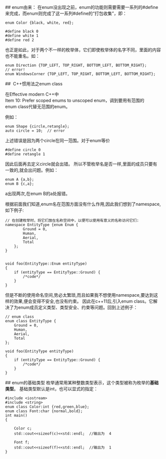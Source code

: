 ## enum由来：
在enum没出现之前，enum的功能则需要需要一系列的#define来完成，而enum则完成了这一系列#define的“打包收集”，即：
```
enum Color {black, white, red};

#define black 0
#define white 1
#define red 2
```
也正是如此，对于两个不一样的枚举体，它们即使枚举体的名字不同，里面的内容也不能重名。如：
```
enum Direction {TOP_LEFT, TOP_RIGHT, BOTTOM_LEFT, BOTTOM_RIGHT};
// error!
enum WindowsCorner {TOP_LEFT, TOP_RIGHT, BOTTOM_LEFT, BOTTOM_RIGHT};
```


##  C++惯用法之enum class

在Effective modern C++中Item 10: Prefer scoped enums to unscoped enum，调到要用有范围的enum class代替无范围的enum。

例如：
```
enum Shape {circle,retangle};
auto circle = 10;  // error
```
上述错误是因为两个circle在同一范围。对于enum等价

```
#define circle 0
#define retangle 1
```
因此后面再去定义circle就会出错。
所以不管枚举名是否一样,里面的成员只要有一致的,就会出问题。例如：

```
enum A {a,b};
enum B {c,a};
```
a出现两次,在enum B的a处报错。

根据前面我们知道,enum名在范围方面没有什么作用,因此我们想到了namespace,如下例子:
```
// 在创建枚举时，将它们放在名称空间中，以便可以使用有意义的名称访问它们:
namespace EntityType {enum Enum {
        Ground = 0,
        Human,
        Aerial,
        Total
    };
}


void foo(EntityType::Enum entityType)
{
    if (entityType == EntityType::Ground) {
        /*code*/
    }
}
```

但是不断的使用命名空间,势必太繁琐,而且如果我不想使用namespace,要达到这样的效果,便会变得不安全,也没有约束。
因此在c++11后,引入enum class。它解决了为enum成员定义类型、类型安全、约束等问题。回到上述例子：

```
// enum class
enum class EntityType {
    Ground = 0,
    Human,
    Aerial,
    Total
};

void foo(EntityType entityType)
{
    if (entityType == EntityType::Ground) {
        /*code*/
    }
}
```


## enum的基础类型
枚举通常用某种整数类型表示，这个类型被称为枚举的**基础类型**。
基础类型默认是int，也可以显式的指定：
```
#include <iostream>
#include <string>
enum class Color:int {red,green,blue};
enum class Font:char {normal,bold};
int main()
{

    Color c;
    std::cout<<sizeof(c)<<std::endl;  //输出为  4

    Font f;
    std::cout<<sizeof(f)<<std::endl;  //输出为  1
}
```